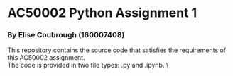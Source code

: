 # AC50002 Python Assignment 1
### By Elise Coubrough (160007408)


This repository contains the source code that satisfies the requirements of this AC50002 assignment. 
<br/>
The code is provided in two file types: .py and .ipynb.
\
